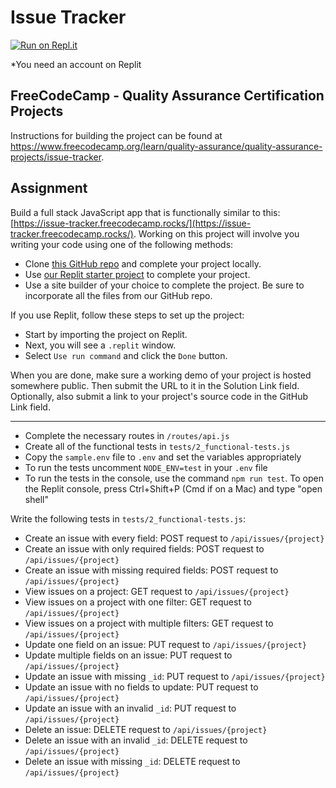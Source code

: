 # Issue Tracker

[![Run on Repl.it](https://replit.com/badge/github/The-Aldi-Tri/Issue-Tracker)](https://replit.com/new/github/The-Aldi-Tri/Issue-Tracker)

*You need an account on Replit


## FreeCodeCamp - Quality Assurance Certification Projects

Instructions for building the project can be found at https://www.freecodecamp.org/learn/quality-assurance/quality-assurance-projects/issue-tracker.


## Assignment

Build a full stack JavaScript app that is functionally similar to this: [https://issue-tracker.freecodecamp.rocks/](https://issue-tracker.freecodecamp.rocks/). Working on this project will involve you writing your code using one of the following methods:

*   Clone [this GitHub repo](https://github.com/freeCodeCamp/boilerplate-project-issuetracker/) and complete your project locally.
*   Use [our Replit starter project](https://replit.com/github/freeCodeCamp/boilerplate-project-issuetracker) to complete your project.
*   Use a site builder of your choice to complete the project. Be sure to incorporate all the files from our GitHub repo.

If you use Replit, follow these steps to set up the project:

*   Start by importing the project on Replit.
*   Next, you will see a `.replit` window.
*   Select `Use run command` and click the `Done` button.

When you are done, make sure a working demo of your project is hosted somewhere public. Then submit the URL to it in the Solution Link field. Optionally, also submit a link to your project's source code in the GitHub Link field.

---

*   Complete the necessary routes in `/routes/api.js`
*   Create all of the functional tests in `tests/2_functional-tests.js`
*   Copy the `sample.env` file to `.env` and set the variables appropriately
*   To run the tests uncomment `NODE_ENV=test` in your `.env` file
*   To run the tests in the console, use the command `npm run test`. To open the Replit console, press Ctrl+Shift+P (Cmd if on a Mac) and type "open shell"

Write the following tests in `tests/2_functional-tests.js`:

*   Create an issue with every field: POST request to `/api/issues/{project}`
*   Create an issue with only required fields: POST request to `/api/issues/{project}`
*   Create an issue with missing required fields: POST request to `/api/issues/{project}`
*   View issues on a project: GET request to `/api/issues/{project}`
*   View issues on a project with one filter: GET request to `/api/issues/{project}`
*   View issues on a project with multiple filters: GET request to `/api/issues/{project}`
*   Update one field on an issue: PUT request to `/api/issues/{project}`
*   Update multiple fields on an issue: PUT request to `/api/issues/{project}`
*   Update an issue with missing `_id`: PUT request to `/api/issues/{project}`
*   Update an issue with no fields to update: PUT request to `/api/issues/{project}`
*   Update an issue with an invalid `_id`: PUT request to `/api/issues/{project}`
*   Delete an issue: DELETE request to `/api/issues/{project}`
*   Delete an issue with an invalid `_id`: DELETE request to `/api/issues/{project}`
*   Delete an issue with missing `_id`: DELETE request to `/api/issues/{project}`
